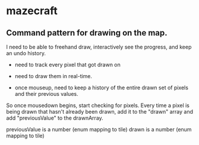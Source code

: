 # mazecraft

## Command pattern for drawing on the map.

I need to be able to freehand draw, interactively see the progress, and keep an undo history.

- need to track every pixel that got drawn on

- need to draw them in real-time.

- once mouseup, need to keep a history of the entire drawn set of pixels and their previous values.


So once mousedown begins, start checking for pixels. Every time a pixel is being drawn that hasn't already been drawn, add it to the "drawn" array and add "previousValue" to the drawnArray.

previousValue is a number (enum mapping to tile)
drawn is a number (enum mapping to tile)
